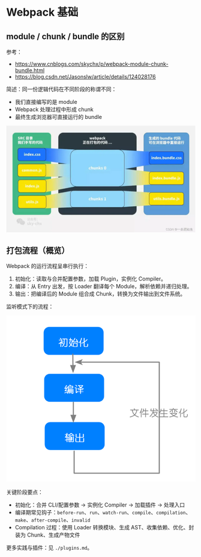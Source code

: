 # Webpack 基础

## module / chunk / bundle 的区别

参考：

- https://www.cnblogs.com/skychx/p/webpack-module-chunk-bundle.html
- https://blog.csdn.net/Jasonslw/article/details/124028176

简述：同一份逻辑代码在不同阶段的称谓不同：

- 我们直接编写的是 module
- Webpack 处理过程中形成 chunk
- 最终生成浏览器可直接运行的 bundle

![](../../../assets/web-module-untitled.png)

## 打包流程（概览）

Webpack 的运行流程呈串行执行：

1. 初始化：读取与合并配置参数，加载 Plugin，实例化 Compiler。
2. 编译：从 Entry 出发，按 Loader 翻译每个 Module，解析依赖并递归处理。
3. 输出：把编译后的 Module 组合成 Chunk，转换为文件输出到文件系统。

监听模式下的流程：

![](../../../assets/web-module-9B823AC99AF889118D34D0CB72E7A28E.png)

关键阶段要点：

- 初始化：合并 CLI/配置参数 → 实例化 Compiler → 加载插件 → 处理入口
- 编译期常见钩子：`before-run`、`run`、`watch-run`、`compile`、`compilation`、`make`、`after-compile`、`invalid`
- Compilation 过程：使用 Loader 转换模块、生成 AST、收集依赖、优化、封装为 Chunk、生成产物文件

更多实践与插件：见 `./plugins.md`。

